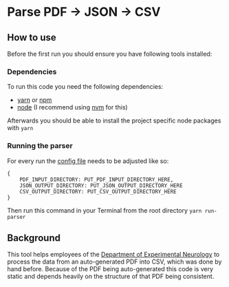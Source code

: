 # Parse PDF -> JSON -> CSV

## How to use

Before the first run you should ensure you have following tools installed:

### Dependencies

To run this code you need the following dependencies:

- [yarn](https://www.npmjs.com/package/yarn) or [npm](npmjs.com)
- [node](https://nodejs.org/en/) (I recommend using [nvm](https://github.com/nvm-sh/nvm) for this)

Afterwards you should be able to install the project specific node packages with `yarn`

### Running the parser

For every run the [config file](./src/config.js) needs to be adjusted like so:

```
{
    PDF_INPUT_DIRECTORY: PUT_PDF_INPUT_DIRECTORY_HERE,
    JSON_OUTPUT_DIRECTORY: PUT_JSON_OUTPUT_DIRECTORY_HERE
    CSV_OUTPUT_DIRECTORY: PUT_CSV_OUTPUT_DIRECTORY_HERE
}
```

Then run this command in your Terminal from the root directory
`yarn run-parser`

## Background

This tool helps employees of the [Department of Experimental Neurology](https://expneuro.charite.de/en/) to process the data from an auto-generated PDF into CSV, which was done by hand before. Because of the PDF being auto-generated this code is very static and depends heavily on the structure of that PDF being consistent.

